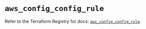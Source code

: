 # `aws_config_config_rule`

Refer to the Terraform Registry for docs: [`aws_config_config_rule`](https://registry.terraform.io/providers/hashicorp/aws/5.87.0/docs/resources/config_config_rule).
